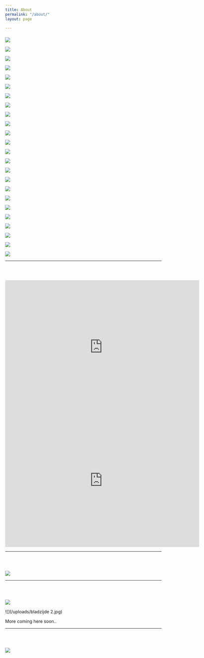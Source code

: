 ```yaml
---
title: About
permalink: "/about/"
layout: page

---
```

### 

![](/uploads/Sustainable_collection_cover.png)

![](/uploads/01.jpg)

![](/uploads/02.jpg)

![](/uploads/03.jpg)

![](/uploads/04.jpg)

![](/uploads/05.jpg)

![](/uploads/06.jpg)

![](/uploads/07.jpg)

![](/uploads/08.jpg)

![](/uploads/09.jpg)

![](/uploads/10.jpg)

![](/uploads/11.jpg)

![](/uploads/12.jpg)

![](/uploads/13.jpg)

![](/uploads/14.jpg)

![](/uploads/15.jpg)

![](/uploads/16.jpg)

![](/uploads/17.jpg)

![](/uploads/18.jpg)

![](/uploads/19.jpg)

![](/uploads/20.jpg)

![](/uploads/21.jpg)

![](/uploads/22.jpg)

![](/uploads/23.jpg)

***

<br><br>

<iframe src="https://genero.com/watch-video/39811/embed/" width="625" height="430" frameborder="0" allowfullscreen><p>Your browser does not support iframes.</p></iframe>

<iframe src="https://genero.com/watch-video/40037/embed/" width="625" height="430" frameborder="0" allowfullscreen><p>Your browser does not support iframes.</p></iframe>

***

<br><br>

![](/uploads/Untitled-1.jpg)

***

<br><br>

![](/uploads/cover.png)

![](/uploads/bladzijde 2.jpg)

More coming here soon..

***

<br><br>

![](/uploads/cover-2.png)

<br><br>